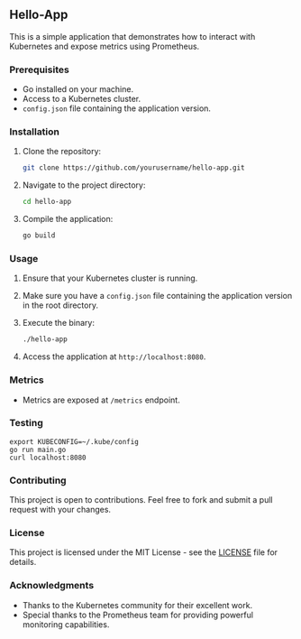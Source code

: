 ## Hello-App

This is a simple application that demonstrates how to interact with Kubernetes and expose metrics using Prometheus.

### Prerequisites

- Go installed on your machine.
- Access to a Kubernetes cluster.
- `config.json` file containing the application version.

### Installation

1. Clone the repository:

    ```bash
    git clone https://github.com/yourusername/hello-app.git
    ```

2. Navigate to the project directory:

    ```bash
    cd hello-app
    ```

3. Compile the application:

    ```bash
    go build
    ```

### Usage

1. Ensure that your Kubernetes cluster is running.
2. Make sure you have a `config.json` file containing the application version in the root directory.
3. Execute the binary:

    ```bash
    ./hello-app
    ```

4. Access the application at `http://localhost:8080`.

### Metrics

- Metrics are exposed at `/metrics` endpoint.

### Testing

```
export KUBECONFIG=~/.kube/config
go run main.go
curl localhost:8080
```

### Contributing

This project is open to contributions. Feel free to fork and submit a pull request with your changes.

### License

This project is licensed under the MIT License - see the [LICENSE](LICENSE) file for details.

### Acknowledgments

- Thanks to the Kubernetes community for their excellent work.
- Special thanks to the Prometheus team for providing powerful monitoring capabilities.